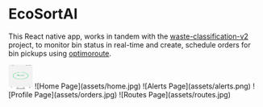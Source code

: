 # EcoSortAI

This React native app, works in tandem with the [waste-classification-v2](https://www.github.com/aadil10i/waste-classification-v2) project, to monitor bin status in real-time and create, schedule orders for bin pickups using [optimoroute](https://www.optimoroute.com).

<img src= "assets/home.jpg" width="48" height="48">
![Home Page](assets/home.jpg)
![Alerts Page](assets/alerts.png)
![Profile Page](assets/orders.jpg)
![Routes Page](assets/routes.jpg)
